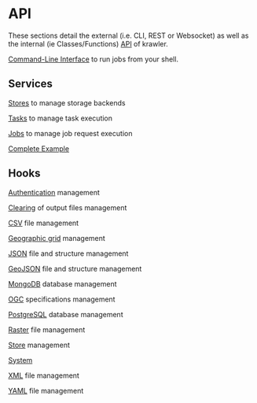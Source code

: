 # API

These sections detail the external (i.e. CLI, REST or Websocket) as well as the internal (ie Classes/Functions) [API](https://en.wikipedia.org/wiki/Application_programming_interface) of krawler.

[Command-Line Interface](./CLI.MD) to run jobs from your shell.

## Services

[Stores](./SERVICES.MD#stores) to manage storage backends

[Tasks](./SERVICES.MD#tasks) to manage task execution

[Jobs](./SERVICES.MD#jobs) to manage job request execution

[Complete Example](./SERVICES.MD#complete-example)

## Hooks

[Authentication](./HOOKS.MD#authentication-source) management

[Clearing](./HOOKS.MD#clearing-source) of output files management

[CSV](./HOOKS.MD#csv-source) file management

[Geographic grid](./HOOKS.MD#geographic-grid-source) management

[JSON](./HOOKS.MD#json-source) file and structure management

[GeoJSON](./HOOKS.MD#geojson-source) file and structure management

[MongoDB](./HOOKS.MD#mongodb-source) database management

[OGC](./HOOKS.MD#ogc-source) specifications management

[PostgreSQL](./HOOKS.MD#postgresql-source) database management

[Raster](./HOOKS.MD#raster-source) file management

[Store](./HOOKS.MD#store-source) management

[System](./HOOKS.MD#system-source)

[XML](./HOOKS.MD#xml-source) file management

[YAML](./HOOKS.MD#yaml-source) file management



